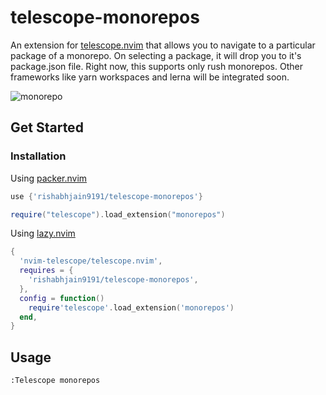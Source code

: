 # telescope-monorepos

An extension for [telescope.nvim](https://github.com/nvim-telescope/telescope.nvim) that allows you to navigate to a particular package of a monorepo. On selecting a package, it will drop you to it's package.json file.
Right now, this supports only rush monorepos. Other frameworks like yarn workspaces and lerna will be integrated soon.

![monorepo](https://user-images.githubusercontent.com/7327619/209375682-8142b08e-0735-4dfd-a199-cb74b9744d35.gif)

## Get Started

### Installation

Using [packer.nvim](https://github.com/wbthomason/packer.nvim)
```lua
use {'rishabhjain9191/telescope-monorepos'}
```

```lua
require("telescope").load_extension("monorepos")
```

Using [lazy.nvim](https://github.com/folke/lazy.nvim)
```lua
{
  'nvim-telescope/telescope.nvim',
  requires = {
    'rishabhjain9191/telescope-monorepos',
  },
  config = function()
    require'telescope'.load_extension('monorepos')
  end,
}
```

## Usage

```
:Telescope monorepos
```
